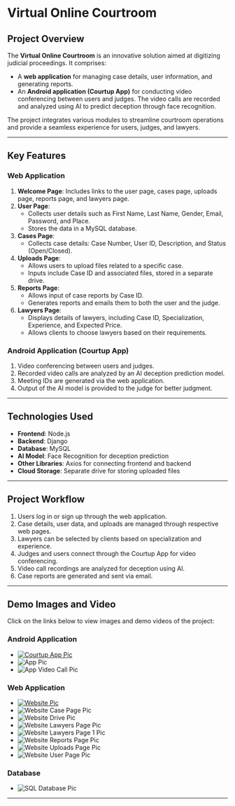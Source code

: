 # Virtual Online Courtroom

## Project Overview
The **Virtual Online Courtroom** is an innovative solution aimed at digitizing judicial proceedings. It comprises:
- A **web application** for managing case details, user information, and generating reports.
- An **Android application (Courtup App)** for conducting video conferencing between users and judges. The video calls are recorded and analyzed using AI to predict deception through face recognition.

The project integrates various modules to streamline courtroom operations and provide a seamless experience for users, judges, and lawyers.

---

## Key Features
### **Web Application**
1. **Welcome Page**: Includes links to the user page, cases page, uploads page, reports page, and lawyers page.
2. **User Page**: 
   - Collects user details such as First Name, Last Name, Gender, Email, Password, and Place.
   - Stores the data in a MySQL database.
3. **Cases Page**:
   - Collects case details: Case Number, User ID, Description, and Status (Open/Closed).
4. **Uploads Page**:
   - Allows users to upload files related to a specific case.
   - Inputs include Case ID and associated files, stored in a separate drive.
5. **Reports Page**:
   - Allows input of case reports by Case ID.
   - Generates reports and emails them to both the user and the judge.
6. **Lawyers Page**:
   - Displays details of lawyers, including Case ID, Specialization, Experience, and Expected Price.
   - Allows clients to choose lawyers based on their requirements.

### **Android Application (Courtup App)**
1. Video conferencing between users and judges.
2. Recorded video calls are analyzed by an AI deception prediction model.
3. Meeting IDs are generated via the web application.
4. Output of the AI model is provided to the judge for better judgment.

---

## Technologies Used
- **Frontend**: Node.js
- **Backend**: Django
- **Database**: MySQL
- **AI Model**: Face Recognition for deception prediction
- **Other Libraries**: Axios for connecting frontend and backend
- **Cloud Storage**: Separate drive for storing uploaded files

---

## Project Workflow
1. Users log in or sign up through the web application.
2. Case details, user data, and uploads are managed through respective web pages.
3. Lawyers can be selected by clients based on specialization and experience.
4. Judges and users connect through the Courtup App for video conferencing.
5. Video call recordings are analyzed for deception using AI.
6. Case reports are generated and sent via email.

---

## Demo Images and Video
Click on the links below to view images and demo videos of the project:

### **Android Application**
- [![Courtup App Pic](https://github.com/bhuvanesh2235/Virtual-Online-Courtroom/blob/main/Images/Courtup%20App%20Pic.png)](https://youtu.be/1d-SEfJMSxs) 
- ![App Pic](https://github.com/bhuvanesh2235/Virtual-Online-Courtroom/blob/main/Images/App%20Pic.png)
- ![App Video Call Pic](https://github.com/bhuvanesh2235/Virtual-Online-Courtroom/blob/main/Images/App_Video_Call%20Pic.png)

### **Web Application**
- [![Website Pic](https://github.com/bhuvanesh2235/Virtual-Online-Courtroom/blob/main/Images/Website%20Pic.png)](https://youtu.be/zti8aR7Ro-c) 
- ![Website Case Page Pic](https://github.com/bhuvanesh2235/Virtual-Online-Courtroom/blob/main/Images/Website_Case_Page%20Pic.png)
- ![Website Drive Pic](https://github.com/bhuvanesh2235/Virtual-Online-Courtroom/blob/main/Images/Website_Drive%20Pic.png)
- ![Website Lawyers Page Pic](https://github.com/bhuvanesh2235/Virtual-Online-Courtroom/blob/main/Images/Website_Lawyers_Page%20Pic.png)
- ![Website Lawyers Page 1 Pic](https://github.com/bhuvanesh2235/Virtual-Online-Courtroom/blob/main/Images/Website_Lawyers_Page_1%20Pic.png)
- ![Website Reports Page Pic](https://github.com/bhuvanesh2235/Virtual-Online-Courtroom/blob/main/Images/Website_Reports_Page%20Pic.png)
- ![Website Uploads Page Pic](https://github.com/bhuvanesh2235/Virtual-Online-Courtroom/blob/main/Images/Website_Uploads_Page%20Pic.png)
- ![Website User Page Pic](https://github.com/bhuvanesh2235/Virtual-Online-Courtroom/blob/main/Images/Website_User_Page%20Pic.png)

### **Database**
- ![SQL Database Pic](https://github.com/bhuvanesh2235/Virtual-Online-Courtroom/blob/main/Images/SQL%20Database%20Pic.png)

---
